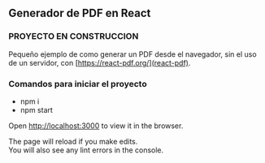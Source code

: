 ## Generador de PDF en React
### PROYECTO EN CONSTRUCCION

Pequeño ejemplo de como generar un PDF desde el navegador, sin el uso de un servidor, con [https://react-pdf.org/](react-pdf).

### Comandos para iniciar el proyecto
- npm i
- npm start

Open [http://localhost:3000](http://localhost:3000) to view it in the browser.

The page will reload if you make edits.<br />
You will also see any lint errors in the console.



